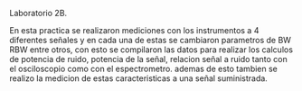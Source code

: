 Laboratorio 2B.

En esta practica se realizaron mediciones con los instrumentos a 4 diferentes señales y en cada una de estas se cambiaron parametros 
de BW RBW entre otros, con esto se compilaron las datos para realizar los calculos de potencia de ruido, potencia de la señal, relacion 
señal a ruido tanto con el osciloscopio como con el espectrometro.
ademas de esto tambien se realizo la medicion de estas caracteristicas a una señal suministrada.
